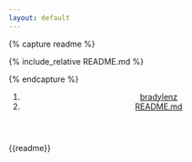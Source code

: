 ```yaml
---
layout: default
---
```


{% capture readme %}

<div markdown="1">
{% include_relative README.md %}
</div>

{% endcapture %}


<body class="d-flex flex-column flex-items-center flex-justify-center m-2">
    <main>
        <article class="Box">
            <header class="Box-header">
                <nav>
                    <ol>
                        <li class="breadcrumb-item">
                            <a href="https://github.com/bradylenz/bradylenz">bradylenz</a>
                        </li>
                        <li class="breadcrumb-item breadcrumb-item-selected">
                            <a href="https://github.com/bradylenz/bradylenz/blob/main/README.md">README.md</a>
                        </li>
                    </ol>
                </nav>
            </header>
            <section class="Box-body markdown-body">
                {{readme}}
            </section>
        </article>
    </main>
</body>

